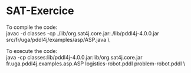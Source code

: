 # SAT-Exercice
To compile the code: \
javac -d classes -cp ./lib/org.sat4j.core.jar:./lib/pddl4j-4.0.0.jar src/fr/uga/pddl4j/examples/asp/ASP.java \\

To execute the code: \
java -cp classes:lib/pddl4j-4.0.0.jar:lib/org.sat4j.core.jar fr.uga.pddl4j.examples.asp.ASP  logistics-robot.pddl problem-robot.pddl \\
